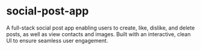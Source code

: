 # social-post-app
A full-stack social post app enabling users to create, like, dislike, and delete posts, as well as view contacts and images. Built with an interactive, clean UI to ensure seamless user engagement.
